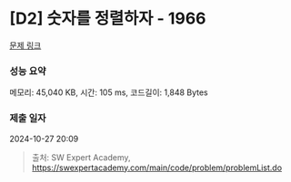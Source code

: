 # [D2] 숫자를 정렬하자 - 1966 

[문제 링크](https://swexpertacademy.com/main/code/problem/problemDetail.do?contestProbId=AV5PrmyKAWEDFAUq) 

### 성능 요약

메모리: 45,040 KB, 시간: 105 ms, 코드길이: 1,848 Bytes

### 제출 일자

2024-10-27 20:09



> 출처: SW Expert Academy, https://swexpertacademy.com/main/code/problem/problemList.do